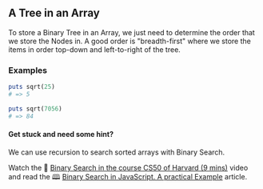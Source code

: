 ## A Tree in an Array
To store a Binary Tree in an Array, we just need to determine the order  that we store the Nodes in. A good order is "breadth-first" where we  store the items in order top-down and left-to-right of the tree.
### Examples

```ruby
puts sqrt(25)
# => 5

puts sqrt(7056)
# => 84
```

#### Get stuck and need some hint?
We can use recursion to search sorted arrays with Binary Search.

Watch the 🎥 [Binary Search in the course CS50 of Harvard (9 mins)](https://www.youtube.com/watch?v=5xlIPT1FRcA) video and read the 🕮 [Binary Search in JavaScript. A practical Example](https://codeburst.io/binary-search-in-javascript-a-practical-example-7fda60ce59a1) article.